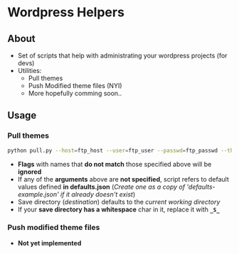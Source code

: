 # Wordpress Helpers

## About
* Set of scripts that help with administrating your wordpress projects (for devs)
* Utilities:
  * Pull themes
  * Push Modified theme files (NYI)
  * More hopefully comming soon..

## Usage
### Pull themes
  ```bash
  python pull.py --host=ftp_host --user=ftp_user --passwd=ftp_passwd --theme=path_to_theme --dir=save_directory
  ```

  * __Flags__ with names that __do not match__ those specified above will be __ignored__
  * If any of the __arguments__ above are __not specified__, script refers to default values 
    defined __in defaults.json__ (_Create one as a copy of 'defaults-example.json' if it already doesn't exist_)
  * Save directory (_destination_) defaults to the _current working directory_
  * If your __save directory has a whitespace__ char in it, replace it with **```_S_```**

### Push modified theme files
  * __Not yet implemented__